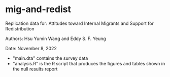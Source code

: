 # mig-and-redist
Replication data for: Attitudes toward Internal Migrants and Support for Redistribution

Authors: Hsu Yumin Wang and Eddy S. F. Yeung

Date: November 8, 2022

- "main.dta" contains the survey data
- "analysis.R" is the R script that produces the figures and tables shown in the null results report
